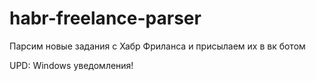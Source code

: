 # habr-freelance-parser
Парсим новые задания с Хабр Фриланса и присылаем их в вк ботом

UPD: Windows уведомления! 